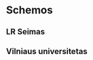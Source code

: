 <script setup lang="ts">
import StructureGraphWrapper from './components/StructureGraphWrapper.vue'
import Seimas from './data/seimas'
import VU from './data/vu'
</script>

# Schemos

<!--## Aukštasis mokslas-->
<!---->
<!--<StructureGraph :svg-object="AM" />-->

## LR Seimas

<StructureGraphWrapper :nodes="Seimas.nodes" :edges="Seimas.edges" />

<!--<StructureGraph :svg-object="SeimasProcesasTrumpai" />-->
<!---->
<!--<StructureGraph :svg-object="SeimasProcesas" />-->

<!--## LR Vyriausybė-->
<!---->
<!--<StructureGraph :svg-object="LRV" />-->
<!---->
<!--<StructureGraph :svg-object="VyriausybeProcesas" />-->
<!---->
<!--## Švietimo ir mokslo ministerija-->
<!---->
<!--<StructureGraph :svg-object="SMSM" />-->
<!---->
## Vilniaus universitetas

<StructureGraphWrapper :nodes="VU.nodes" :edges="VU.edges" />
<!---->
<!--## Vilniaus universiteto kamieniniai akademiniai padaliniai-->
<!---->
<!--<StructureGraph :svg-object="KAP" />-->

